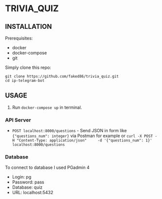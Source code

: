 # TRIVIA_QUIZ

## INSTALLATION

Prerequisites:
- docker
- docker-compose
- git

Simply clone this repo:

```
git clone https://github.com/faked86/trivia_quiz.git
cd ip-telegram-bot
```

## USAGE

1. Run `docker-compose up` in terminal.


### API Server

- `POST localhost:8000/questions` - Send JSON in form like 
`{"questions_num": integer}` via Postman for example or
`curl -X POST -H "Content-Type: application/json"     -d '{"questions_num": 1}' localhost:8000/questions`


### Database

To connect to database I used PGadmin 4
- Login: pg
- Password: pass
- Database: quiz
- URL: localhost:5432